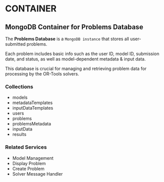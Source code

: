 # CONTAINER

## MongoDB Container for Problems Database

The **Problems Database** is a `MongoDB instance` that stores all user-submitted problems. 

Each problem includes basic info such as the user ID, model ID, submission date, and status, as well as model-dependent metadata & input data. 

This database is crucial for managing and retrieving problem data for processing by the OR-Tools solvers.

### Collections

- models
- metadataTemplates
- inputDataTemplates
- users
- problems
- problemsMetadata
- inputData
- results

### Related Services

- Model Management
- Display Problem
- Create Problem
- Solver Message Handler
